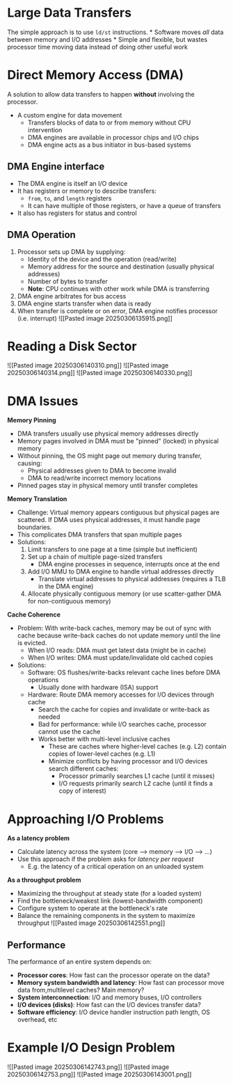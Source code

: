 # Large Data Transfers
The simple approach is to use `ld/st` instructions.
	* Software moves *all* data between memory and I/O addresses
	* Simple and flexible, but wastes processor time moving data instead of doing other useful work

# Direct Memory Access (DMA)
A solution to allow data transfers to happen **without** involving the processor.
* A custom engine for data movement
	* Transfers blocks of data to or from memory without CPU intervention
	* DMA engines are available in processor chips and I/O chips
	* DMA engine acts as a bus initiator in bus-based systems

## **DMA Engine interface**
* The DMA engine is itself an I/O device
* It has registers or memory to describe transfers:
	* `from`, `to`, and `length` registers
	* It can have multiple of those registers, or have a queue of transfers
* It also has registers for status and control

## **DMA Operation**
1. Processor sets up DMA by supplying:
	* Identity of the device and the operation (read/write)
	* Memory address for the source and destination (usually physical addresses)
	* Number of bytes to transfer
	* **Note**: CPU continues with other work while DMA is transferring
2. DMA engine arbitrates for bus access
3. DMA engine starts transfer when data is ready
4. When transfer is complete or on error, DMA engine notifies processor (i.e. interrupt)
![[Pasted image 20250306135915.png]]

# Reading a Disk Sector
![[Pasted image 20250306140310.png]]
![[Pasted image 20250306140314.png]]
![[Pasted image 20250306140330.png]]

# DMA Issues
**Memory Pinning**
* DMA transfers usually use physical memory addresses directly
* Memory pages involved in DMA must be "pinned" (locked) in physical memory
* Without pinning, the OS might page out memory during transfer, causing:
	* Physical addresses given to DMA to become invalid
	* DMA to read/write incorrect memory locations
* Pinned pages stay in physical memory until transfer completes

**Memory Translation**
* Challenge: Virtual memory appears contiguous but physical pages are scattered. If DMA uses physical addresses, it must handle page boundaries.
* This complicates DMA transfers that span multiple pages
* Solutions:
	1. Limit transfers to one page at a time (simple but inefficient)
	2. Set up a chain of multiple page-sized transfers
		* DMA engine processes in sequence, interrupts once at the end
	3. Add I/O MMU to DMA engine to handle virtual addresses directly
		* Translate virtual addresses to physical addresses (requires a TLB in the DMA engine)
	4. Allocate physically contiguous memory (or use scatter-gather DMA for non-contiguous memory)

**Cache Coherence**
* Problem: With write-back caches, memory may be out of sync with cache because write-back caches do not update memory until the line is evicted.
	* When I/O reads: DMA must get latest data (might be in cache)
	* When I/O writes: DMA must update/invalidate old cached copies
* Solutions:
	* Software: OS flushes/write-backs relevant cache lines before DMA operations
		* Usually done with hardware (ISA) support
	* Hardware: Route DMA memory accesses for I/O devices through cache
		* Search the cache for copies and invalidate or write-back as needed
		* Bad for performance: while I/O searches cache, processor cannot use the cache
		* Works better with multi-level inclusive caches
			* These are caches where higher-level caches (e.g. L2) contain copies of  lower-level caches (e.g. L1)
			* Minimize conflicts by having processor and I/O devices search different caches:
				* Processor primarily searches L1 cache (until it misses)
				* I/O requests primarily search L2 cache (until it finds a copy of interest)

# Approaching I/O Problems
**As a latency problem**
* Calculate latency across the system (core ⟶ memory ⟶ I/O ⟶ …)
* Use this approach if the problem asks for *latency per request*
	* E.g. the latency of a critical operation on an unloaded system

**As a throughput problem**
* Maximizing the throughput at steady state (for a loaded system)
* Find the bottleneck/weakest link (lowest-bandwidth component)
* Configure system to operate at the bottleneck's rate
* Balance the remaining components in the system to maximize throughput
![[Pasted image 20250306142551.png]]

## Performance
The performance of an entire system depends on:
* **Processor cores**: How fast can the processor operate on the data?
* **Memory system bandwidth and latency**: How fast can processor move data from,multilevel caches? Main memory?
* **System interconnection**: I/O and memory buses, I/O controllers
* **I/O devices (disks)**: How fast can the I/O devices transfer data?
* **Software efficiency**: I/O device handler instruction path length, OS overhead, etc

# Example I/O Design Problem
![[Pasted image 20250306142743.png]]
![[Pasted image 20250306142753.png]]
![[Pasted image 20250306143001.png]]
